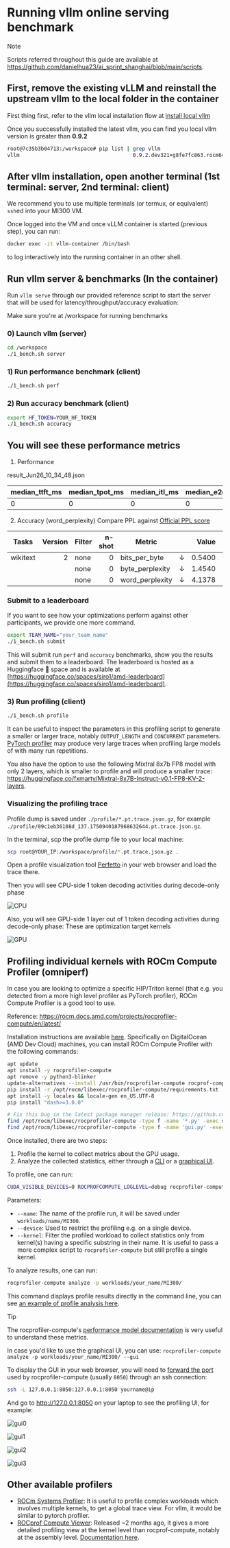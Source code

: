 # Running vllm online serving benchmark

> [!NOTE]  
> Scripts referred throughout this guide are available at https://github.com/danielhua23/ai_sprint_shanghai/blob/main/scripts.

## First, remove the existing vLLM and reinstall the upstream vllm to the local folder in the container

First thing first, refer to the vllm local installation flow at [install local vllm](https://github.com/danielhua23/ai_sprint_shanghai/tree/main/hackathon_guides/1_developing_vllm)

Once you successfully installed the latest vllm, you can find you local vllm version is greater than **0.9.2**
```sh
root@7c35b3b04713:/workspace# pip list | grep vllm
vllm                                     0.9.2.dev321+g8fe7fc863.rocm641 /vllm-dev
```


## After vllm installation, open another terminal (1st terminal: server, 2nd terminal: client)

We recommend you to use multiple terminals (or termux, or equivalent) `ssh`ed into your MI300 VM.

Once logged into the VM and once vLLM container is started (previous step), you can run:

```bash
docker exec -it vllm-container /bin/bash
```
to log interactively into the running container in an other shell.

## Run vllm server & benchmarks (In the container)

Run `vllm serve` through our provided reference script to start the server that will be used for latency/throughput/accuracy evaluation:

Make sure you're at /workspace for running benchmarks

### 0) Launch vllm (server)
```sh
cd /workspace
./1_bench.sh server
```

### 1) Run performance benchmark (client)
```sh
./1_bench.sh perf
```

### 2) Run accuracy benchmark (client)
```sh
export HF_TOKEN=YOUR_HF_TOKEN
./1_bench.sh accuracy
```

## You will see these performance metrics

1. Performance

result_Jun26_10_34_48.json

| median_ttft_ms| median_tpot_ms| median_itl_ms| median_e2el_ms| total_token_throughput|
| --------------| --------------| -------------| --------------| ----------------------|
| 0| 0| 0| 0| 0|

2. Accuracy (word_perplexity) Compare PPL against [Official PPL score](https://huggingface.co/amd/Mixtral-8x7B-Instruct-v0.1-FP8-KV#evaluation-scores)

| Tasks  |Version|Filter|n-shot|    Metric     |   |Value |   |Stderr|
|--------|------:|------|-----:|---------------|---|-----:|---|------|
|wikitext|      2|none  |     0|bits_per_byte  |↓  |0.5400|±  |   N/A|
|        |       |none  |     0|byte_perplexity|↓  |1.4540|±  |   N/A|
|        |       |none  |     0|word_perplexity|↓  |4.1378|±  |   N/A|


### Submit to a leaderboard

If you want to see how your optimizations perform against other participants, we provide one more command.

```sh
export TEAM_NAME="your_team_name"
./1_bench.sh submit
```
This will submit run `perf` and `accuracy` benchmarks, show you the results and submit them to a leaderboard. The leaderboard is hosted 
as a Huggingface 🤗 space and is available at [https://huggingface.co/spaces/siro1/amd-leaderboard](https://huggingface.co/spaces/siro1/amd-leaderboard).

### 3) Run profiling (client)

```sh
./1_bench.sh profile
```

It can be useful to inspect the parameters in this profiling script to generate a smaller or larger trace, notably `OUTPUT_LENGTH` and `CONCURRENT` parameters. [PyTorch profiler](https://docs.pytorch.org/tutorials/recipes/recipes/profiler_recipe.html) may produce very large traces when profiling large models of with many run repetitions.

You also have the option to use the following Mixtral 8x7b FP8 model with only 2 layers, which is smaller to profile and will produce a smaller trace: https://huggingface.co/fxmarty/Mixtral-8x7B-Instruct-v0.1-FP8-KV-2-layers.

### Visualizing the profiling trace

Profile dump is saved under `./profile/*.pt.trace.json.gz`, for example `./profile/09c1eb36108d_137.1750940187968632644.pt.trace.json.gz`.

In the terminal, scp the profile dump file to your local machine:

```sh
scp root@YOUR_IP:/workspace/profile/*.pt.trace.json.gz .
```

Open a profile visualization tool [Perfetto](https://ui.perfetto.dev/) in your web browser and load the trace there.

Then you will see CPU-side 1 token decoding activities during decode-only phase

![CPU](./assets/ws_paris_prof_cpu.jpg)

Also, you will see GPU-side 1 layer out of 1 token decoding activities during decode-only phase: These are optimization target kernels

![GPU](./assets/ws_paris_prof_gpu.jpg)

## Profiling individual kernels with ROCm Compute Profiler (omniperf)

In case you are looking to optimize a specific HIP/Triton kernel (that e.g. you detected from a more high level profiler as PyTorch profiler), ROCm Compute Profiler is a good tool to use.

Reference: https://rocm.docs.amd.com/projects/rocprofiler-compute/en/latest/

Installation instructions are available [here](https://rocm.docs.amd.com/projects/rocprofiler-compute/en/latest/install/core-install.html). Specifically on DigitalOcean (AMD Dev Cloud) machines, you can install ROCm Compute Profiler with the following commands:

```bash
apt update
apt install -y rocprofiler-compute
apt remove -y python3-blinker
update-alternatives --install /usr/bin/rocprofiler-compute rocprof-compute /opt/rocm/bin/rocprof-compute 0
pip install -r /opt/rocm/libexec/rocprofiler-compute/requirements.txt
apt install -y locales && locale-gen en_US.UTF-8
pip install "dash>=3.0.0"

# Fix this bug in the latest package manager release: https://github.com/ROCm/rocprofiler-compute/issues/640
find /opt/rocm/libexec/rocprofiler-compute -type f -name '*.py' -exec sed -i 's/self.app.run_server/self.app.run/g' {} \;
find /opt/rocm/libexec/rocprofiler-compute -type f -name 'gui.py' -exec sed -i 's/\]\[0\]/\].iloc\[0\]/g' {} \;
```

Once installed, there are two steps:

1. Profile the kernel to collect metrics about the GPU usage.
2. Analyze the collected statistics, either through a [CLI](https://rocm.docs.amd.com/projects/rocprofiler-compute/en/latest/how-to/analyze/cli.html) or a [graphical UI](https://rocm.docs.amd.com/projects/rocprofiler-compute/en/latest/how-to/analyze/standalone-gui.html).

To profile, one can run:
```bash
CUDA_VISIBLE_DEVICES=0 ROCPROFCOMPUTE_LOGLEVEL=debug rocprofiler-compute profile --name your_name --device 0 --kernel sgemm_16x16x4 -- python  /repos/fp6_experiments/gemms_lib/test_gemm_v2.py
```

Parameters:

* `--name`: The name of the profile run, it will be saved under `workloads/name/MI300`.
* `--device`: Used to restrict the profiling e.g. on a single device.
* `--kernel`: Filter the profiled workload to collect statistics only from kernel(s) having a specific substring in their name. It is useful to pass a more complex script to `rocprofiler-compute` but still profile a single kernel.

To analyze results, one can run:
```bash
rocprofiler-compute analyze -p workloads/your_name/MI300/
```

This command displays profile results directly in the command line, you can see [an example of profile analysis here](https://github.com/danielhua23/ai_sprint_shanghai/blob/main/hackathon_guides/2_perf_accuracy_profile_vllm/assets/example_rocprof_compute_metrics.txt).


> [!TIP]
> The rocprofiler-compute's [performance model documentation](https://rocm.docs.amd.com/projects/rocprofiler-compute/en/latest/conceptual/performance-model.html) is very useful to understand these metrics.

In case you'd like to use the graphical UI, you can use: `rocprofiler-compute analyze -p workloads/your_name/MI300/ --gui`

To display the GUI in your web browser, you will need to [forward the port](https://www.ssh.com/academy/ssh/tunneling-example) used by rocprofiler-compute (usually `8050`) through an ssh connection:

```bash
ssh -L 127.0.0.1:8050:127.0.0.1:8050 yourname@ip
```

And go to http://127.0.0.1:8050 on your laptop to see the profiling UI, for example:

![gui0](./assets/gui0.png)

![gui1](./assets/gui1.png)

![gui2](./assets/gui2.png)

![gui3](./assets/gui3.png)


## Other available profilers

* [ROCm Systems Profiler](https://rocm.docs.amd.com/projects/rocprofiler-systems/en/latest/index.html): It is useful to profile complex workloads which involves multiple kernels, to get a global trace view. For vllm, it would be similar to pytorch profiler.
* [ROCprof Compute Viewer](https://github.com/ROCm/rocprof-compute-viewer): Released ~2 months ago, it gives a more detailed profiling view at the kernel level than rocprof-compute, notably at the assembly level. [Documentation here](https://rocm.docs.amd.com/projects/rocprof-compute-viewer/en/latest/).